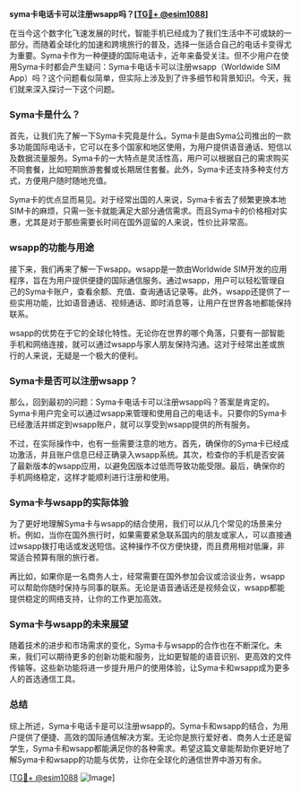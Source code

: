 **syma卡电话卡可以注册wsapp吗？[[TG💪+ @esim1088](https://t.me/s/esim1088)]**

在当今这个数字化飞速发展的时代，智能手机已经成为了我们生活中不可或缺的一部分。而随着全球化的加速和跨境旅行的普及，选择一张适合自己的电话卡变得尤为重要。Syma卡作为一种便捷的国际电话卡，近年来备受关注。但不少用户在使用Syma卡时都会产生疑问：Syma卡电话卡可以注册wsapp（Worldwide SIM App）吗？这个问题看似简单，但实际上涉及到了许多细节和背景知识。今天，我们就来深入探讨一下这个问题。

### Syma卡是什么？

首先，让我们先了解一下Syma卡究竟是什么。Syma卡是由Syma公司推出的一款多功能国际电话卡，它可以在多个国家和地区使用，为用户提供语音通话、短信以及数据流量服务。Syma卡的一大特点是灵活性高，用户可以根据自己的需求购买不同套餐，比如短期旅游套餐或长期居住套餐。此外，Syma卡还支持多种支付方式，方便用户随时随地充值。

Syma卡的优点显而易见。对于经常出国的人来说，Syma卡省去了频繁更换本地SIM卡的麻烦，只需一张卡就能满足大部分通信需求。而且Syma卡的价格相对实惠，尤其是对于那些需要长时间在国外逗留的人来说，性价比非常高。

### wsapp的功能与用途

接下来，我们再来了解一下wsapp。wsapp是一款由Worldwide SIM开发的应用程序，旨在为用户提供便捷的国际通信服务。通过wsapp，用户可以轻松管理自己的Syma卡账户，查看余额、充值、查询通话记录等。此外，wsapp还提供了一些实用功能，比如语音通话、视频通话、即时消息等，让用户在世界各地都能保持联系。

wsapp的优势在于它的全球化特性。无论你在世界的哪个角落，只要有一部智能手机和网络连接，就可以通过wsapp与家人朋友保持沟通。这对于经常出差或旅行的人来说，无疑是一个极大的便利。

### Syma卡是否可以注册wsapp？

那么，回到最初的问题：Syma卡电话卡可以注册wsapp吗？答案是肯定的。Syma卡用户完全可以通过wsapp来管理和使用自己的电话卡。只要你的Syma卡已经激活并绑定到wsapp账户，就可以享受到wsapp提供的所有服务。

不过，在实际操作中，也有一些需要注意的地方。首先，确保你的Syma卡已经成功激活，并且账户信息已经正确录入wsapp系统。其次，检查你的手机是否安装了最新版本的wsapp应用，以避免因版本过低而导致功能受限。最后，确保你的手机网络稳定，这样才能顺利进行注册和使用。

### Syma卡与wsapp的实际体验

为了更好地理解Syma卡与wsapp的结合使用，我们可以从几个常见的场景来分析。例如，当你在国外旅行时，如果需要紧急联系国内的朋友或家人，可以直接通过wsapp拨打电话或发送短信。这种操作不仅方便快捷，而且费用相对低廉，非常适合预算有限的旅行者。

再比如，如果你是一名商务人士，经常需要在国外参加会议或洽谈业务，wsapp可以帮助你随时保持与同事的联系。无论是语音通话还是视频会议，wsapp都能提供稳定的网络支持，让你的工作更加高效。

### Syma卡与wsapp的未来展望

随着技术的进步和市场需求的变化，Syma卡与wsapp的合作也在不断深化。未来，我们可以期待更多的创新功能和服务，比如更智能的语音识别、更高效的文件传输等。这些新功能将进一步提升用户的使用体验，让Syma卡和wsapp成为更多人的首选通信工具。

### 总结

综上所述，Syma卡电话卡是可以注册wsapp的。Syma卡和wsapp的结合，为用户提供了便捷、高效的国际通信解决方案。无论你是旅行爱好者、商务人士还是留学生，Syma卡和wsapp都能满足你的各种需求。希望这篇文章能帮助你更好地了解Syma卡和wsapp的功能与优势，让你在全球化的通信世界中游刃有余。

[[TG💪+ @esim1088](https://t.me/s/esim1088) ![Image](https://i.postimg.cc/4NQfJmqS/Snipaste-2025-05-13-00-14-12.png)]